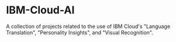 # IBM-Cloud-AI
A collection of projects related to the use of IBM Cloud's "Language Translation", "Personality Insights", and "Visual Recognition".
